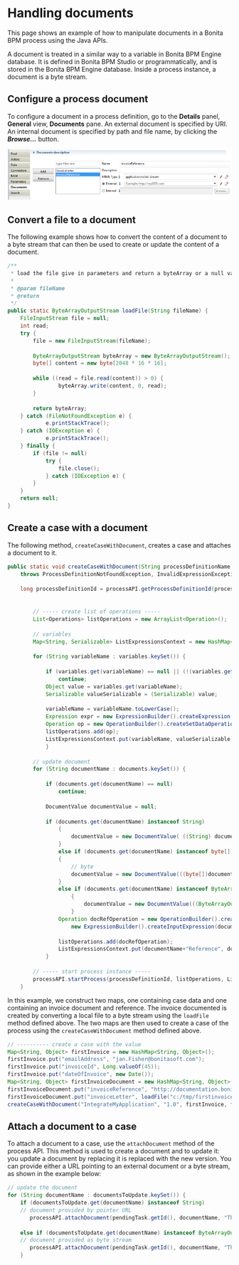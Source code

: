 # Handling documents

This page shows an example of how to manipulate documents in a Bonita BPM process using the Java APIs. 

A document is treated in a similar way to a variable in Bonita BPM Engine database. It is defined in Bonita BPM Studio or programmatically, and is stored in the Bonita BPM Engine database. Inside a process instance, a document is a byte stream.

## Configure a process document

To configure a document in a process definition, go to the **Details** panel, **General** view, **Documents** pane.
An external document is specified by URI. An internal document is specified by path and file name, by clicking the **_Browse..._** button.

![Configure documents](images/images-6_0/documents_declarations.png)

## Convert a file to a document

The following example shows how to convert the content of a document to a byte stream that can then be used to create or update the content of a document.
```java
/**
 * load the file give in parameters and return a byteArray or a null value
 * 
 * @param fileName
 * @return
 */
public static ByteArrayOutputStream loadFile(String fileName) {
	FileInputStream file = null;
	int read;
	try {
		file = new FileInputStream(fileName);

		ByteArrayOutputStream byteArray = new ByteArrayOutputStream();
		byte[] content = new byte[2048 * 16 * 16];

		while ((read = file.read(content)) > 0) {
				byteArray.write(content, 0, read);
		}

		return byteArray;
	} catch (FileNotFoundException e) {
			e.printStackTrace();
	} catch (IOException e) {
			e.printStackTrace();
	} finally {
		if (file != null)
			try {
				file.close();
			} catch (IOException e) {
		}
	}
	return null;
}
```

## Create a case with a document

The following method, `createCaseWithDocument`, creates a case and attaches a document to it.
```java
public static void createCaseWithDocument(String processDefinitionName, String processVersion, Map<String, Object> variables, Map<String, Object> documents, ProcessAPI processAPI)
    throws ProcessDefinitionNotFoundException, InvalidExpressionException, ProcessActivationException, ProcessExecutionException {

    long processDefinitionId = processAPI.getProcessDefinitionId(processDefinitionName, processVersion);
                
                
        // ----- create list of operations -----                
        List<Operations> listOperations = new ArrayList<Operation>();
                
        // variables
        Map<String, Serializable> ListExpressionsContext = new HashMap<String, Serializable>();

        for (String variableName : variables.keySet()) {

            if (variables.get(variableName) == null || (!(variables.get(variableName) instanceof Serializable)))
                continue;
            Object value = variables.get(variableName);
            Serializable valueSerializable = (Serializable) value;

            variableName = variableName.toLowerCase();
            Expression expr = new ExpressionBuilder().createExpression(variableName, variableName, value.getClass().getName(), ExpressionType.TYPE_INPUT);
            Operation op = new OperationBuilder().createSetDataOperation(variableName, expr);
            listOperations.add(op);
            ListExpressionsContext.put(variableName, valueSerializable);
            }
                
        // update document
        for (String documentName : documents.keySet()) {

            if (documents.get(documentName) == null)
                continue;

            DocumentValue documentValue = null;

            if (documents.get(documentName) instanceof String)
                {
                    documentValue = new DocumentValue( ((String) documents.get(documentName)));
                }
                else if (documents.get(documentName) instanceof byte[])
                {
                    // byte
                    documentValue = new DocumentValue(((byte[])documents.get(documentName)), "plain/text", "myfilename");        
                }
                else if (documents.get(documentName) instanceof ByteArrayOutputStream)
                    {
                        documentValue = new DocumentValue(((ByteArrayOutputStream) documents.get(documentName)).toByteArray(), "plain/text", "myfilename");         // url
                    }
                Operation docRefOperation = new OperationBuilder().createSetDocument(documentName,
                    new ExpressionBuilder().createInputExpression(documentName+"Reference", DocumentValue.class.getName()));
                        
                listOperations.add(docRefOperation);
                ListExpressionsContext.put(documentName+"Reference", documentValue);
            }
                
        // ----- start process instance -----
        processAPI.startProcess(processDefinitionId, listOperations, ListExpressionsContext);
    }
```

In this example, we construct two maps, one containing case data and one containing an invoice document and reference. 
The invoice documented is created by converting a local file to a byte stream using the `loadFile` method defined above. 
The two maps are then used to create a case of the process using the `createCaseWithDocument` method defined above.
```java
// ---------- create a case with the value
Map<String, Object> firstInvoice = new HashMap<String, Object>();
firstInvoice.put("emailAddress", "jan.Fisher@bonitasoft.com");
firstInvoice.put("invoiceId", Long.valueOf(45));
firstInvoice.put("dateOfInvoice", new Date());
Map<String, Object> firstInvoiceDocument = new HashMap<String, Object>();
firstInvoiceDocument.put("invoiceReference", "http://documentation.bonitasoft.com");
firstInvoiceDocument.put("invoiceLetter", loadFile("c:/tmp/firstinvoice.pdf"));
createCaseWithDocument("IntegrateMyApplication", "1.0", firstInvoice, firstInvoiceDocument, processAPI);
```

## Attach a document to a case

To attach a document to a case, use the `attachDocument` method of the process API. 
This method is used to create a document and to update it: you update a document by replacing it is replaced with the new version. 
You can provide either a URL pointing to an external document or a byte stream, as shown in the example below:
```java
// update the document
for (String documentName : documentsToUpdate.keySet()) {
    if (documentsToUpdate.get(documentName) instanceof String)
	// document provided by pointer URL
       processAPI.attachDocument(pendingTask.getId(), documentName, "TheFileName", "application/pdf", (String) documentsToUpdate.get(documentName));

    else if (documentsToUpdate.get(documentName) instanceof ByteArrayOutputStream)
	// document provided as byte stream
       processAPI.attachDocument(pendingTask.getId(), documentName, "TheFileName", "application/pdf", ((ByteArrayOutputStream) documentsToUpdate.get(documentName)).toByteArray());
    }
```
